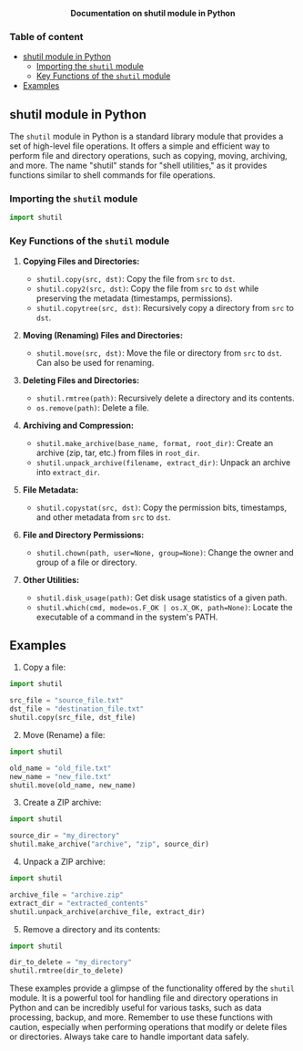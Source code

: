 **<div align="center" >Documentation on shutil module in Python</div>**

### Table of content
- [shutil module in Python](#shutil-module-in-python)
  - [Importing the `shutil` module](#importing-the-shutil-module)
  - [Key Functions of the `shutil` module](#key-functions-of-the-shutil-module)
- [Examples](#examples)

## shutil module in Python

The `shutil` module in Python is a standard library module that provides a set of high-level file operations. It offers a simple and efficient way to perform file and directory operations, such as copying, moving, archiving, and more. The name "shutil" stands for "shell utilities," as it provides functions similar to shell commands for file operations.

### Importing the `shutil` module
```python
import shutil
```

### Key Functions of the `shutil` module

1. **Copying Files and Directories:**

   - `shutil.copy(src, dst)`: Copy the file from `src` to `dst`.
   - `shutil.copy2(src, dst)`: Copy the file from `src` to `dst` while preserving the metadata (timestamps, permissions).
   - `shutil.copytree(src, dst)`: Recursively copy a directory from `src` to `dst`.

2. **Moving (Renaming) Files and Directories:**

   - `shutil.move(src, dst)`: Move the file or directory from `src` to `dst`. Can also be used for renaming.

3. **Deleting Files and Directories:**

   - `shutil.rmtree(path)`: Recursively delete a directory and its contents.
   - `os.remove(path)`: Delete a file.

4. **Archiving and Compression:**

   - `shutil.make_archive(base_name, format, root_dir)`: Create an archive (zip, tar, etc.) from files in `root_dir`.
   - `shutil.unpack_archive(filename, extract_dir)`: Unpack an archive into `extract_dir`.

5. **File Metadata:**

   - `shutil.copystat(src, dst)`: Copy the permission bits, timestamps, and other metadata from `src` to `dst`.

6. **File and Directory Permissions:**

   - `shutil.chown(path, user=None, group=None)`: Change the owner and group of a file or directory.

7. **Other Utilities:**

   - `shutil.disk_usage(path)`: Get disk usage statistics of a given path.
   - `shutil.which(cmd, mode=os.F_OK | os.X_OK, path=None)`: Locate the executable of a command in the system's PATH.

## Examples

1. Copy a file:
```python
import shutil

src_file = "source_file.txt"
dst_file = "destination_file.txt"
shutil.copy(src_file, dst_file)
```

2. Move (Rename) a file:
```python
import shutil

old_name = "old_file.txt"
new_name = "new_file.txt"
shutil.move(old_name, new_name)
```

3. Create a ZIP archive:
```python
import shutil

source_dir = "my_directory"
shutil.make_archive("archive", "zip", source_dir)
```

4. Unpack a ZIP archive:
```python
import shutil

archive_file = "archive.zip"
extract_dir = "extracted_contents"
shutil.unpack_archive(archive_file, extract_dir)
```

5. Remove a directory and its contents:
```python
import shutil

dir_to_delete = "my_directory"
shutil.rmtree(dir_to_delete)
```

These examples provide a glimpse of the functionality offered by the `shutil` module. It is a powerful tool for handling file and directory operations in Python and can be incredibly useful for various tasks, such as data processing, backup, and more. Remember to use these functions with caution, especially when performing operations that modify or delete files or directories. Always take care to handle important data safely.